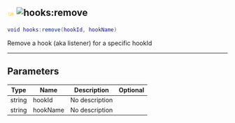## ![shared](../../.gitbook/assets/shared.png) ![hooks](./readme/hooks "mention"):remove

```lua
void hooks:remove(hookId, hookName)
```

Remove a hook (aka listener) for a specific hookId

------
## Parameters

| Type   | Name | Description | Optional |
| ------ | ---- | ----------- | -------: |
| string | hookId | No description |  |
| string | hookName | No description |  |

